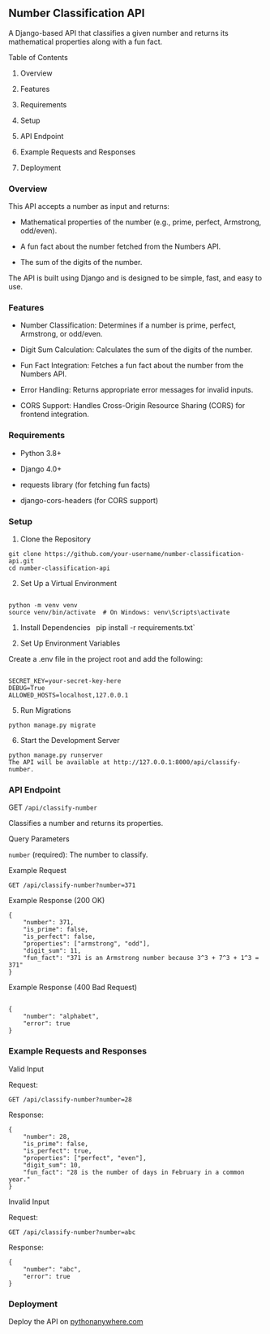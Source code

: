 ## Number Classification API

A Django-based API that classifies a given number and returns its mathematical properties along with a fun fact.

Table of Contents

1. Overview

2. Features

3. Requirements

4. Setup

5. API Endpoint

6. Example Requests and Responses

7. Deployment


### Overview

This API accepts a number as input and returns:

- Mathematical properties of the number (e.g., prime, perfect, Armstrong, odd/even).

- A fun fact about the number fetched from the Numbers API.

- The sum of the digits of the number.

The API is built using Django and is designed to be simple, fast, and easy to use.

### Features

- Number Classification: Determines if a number is prime, perfect, Armstrong, or odd/even.

- Digit Sum Calculation: Calculates the sum of the digits of the number.

- Fun Fact Integration: Fetches a fun fact about the number from the Numbers API.

- Error Handling: Returns appropriate error messages for invalid inputs.

- CORS Support: Handles Cross-Origin Resource Sharing (CORS) for frontend integration.

### Requirements

- Python 3.8+

- Django 4.0+

- requests library (for fetching fun facts)

- django-cors-headers (for CORS support)

### Setup

1. Clone the Repository
   

```
git clone https://github.com/your-username/number-classification-api.git
cd number-classification-api

```
2. Set Up a Virtual Environment
   

```

python -m venv venv
source venv/bin/activate  # On Windows: venv\Scripts\activate

```
1. Install Dependencies
`
`pip install -r requirements.txt`


4. Set Up Environment Variables
   
Create a .env file in the project root and add the following:


```

SECRET_KEY=your-secret-key-here
DEBUG=True
ALLOWED_HOSTS=localhost,127.0.0.1

```
5. Run Migrations

`python manage.py migrate`


6. Start the Development Server


```
python manage.py runserver
The API will be available at http://127.0.0.1:8000/api/classify-number.

```

### API Endpoint

GET `/api/classify-number`

Classifies a number and returns its properties.

Query Parameters

`number` (required): The number to classify.

Example Request

`GET /api/classify-number?number=371`

Example Response (200 OK)


```
{
    "number": 371,
    "is_prime": false,
    "is_perfect": false,
    "properties": ["armstrong", "odd"],
    "digit_sum": 11,
    "fun_fact": "371 is an Armstrong number because 3^3 + 7^3 + 1^3 = 371"
}

```

Example Response (400 Bad Request)

```

{
    "number": "alphabet",
    "error": true
}

```

### Example Requests and Responses

Valid Input

Request:


`GET /api/classify-number?number=28`

Response:

```
{
    "number": 28,
    "is_prime": false,
    "is_perfect": true,
    "properties": ["perfect", "even"],
    "digit_sum": 10,
    "fun_fact": "28 is the number of days in February in a common year."
}
```
Invalid Input

Request:

`GET /api/classify-number?number=abc`

Response:


```
{
    "number": "abc",
    "error": true
}
```
### Deployment

Deploy the API on [pythonanywhere.com](https://kihuni.pythonanywhere.com/api/classify-number/?number=371)
